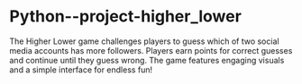 # Python--project-higher_lower
The Higher Lower game challenges players to guess which of two social media accounts has more followers. Players earn points for correct guesses and continue until they guess wrong. The game features engaging visuals and a simple interface for endless fun!
